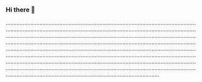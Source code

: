 ### Hi there 👋

....................................................................................................................................................................................................................................................................................................................................................................................................................................................................................................................................................................................................................................................................................................................................................................................................................................................................................................................................................................................................................................................................................................................................
